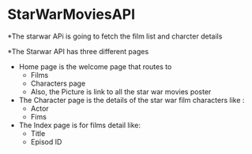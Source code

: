 # StarWarMoviesAPI
*The starwar APi is going to fetch the film list and charcter details

*The Starwar API has three different pages
* Home page is the welcome page that routes to 
   - Films 
   - Characters page
   -  Also, the Picture is link to all the star war movies poster
* The Character page is the details of the star war film characters like :
   - Actor
   - Fims
* The Index page is for films detail like: 
   - Title  
   - Episod ID


